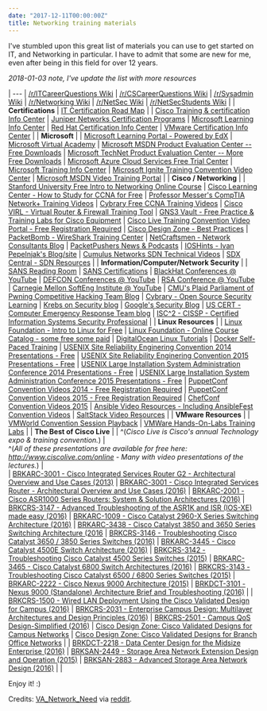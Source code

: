 ```yaml
---
date: "2017-12-11T00:00:00Z"
title: Networking training materials
---
```



I've stumbled upon this great list of materials you can use to get started on IT, and Networking in particular. I have to admit that some are new for me, even after being in this field for over 12 years. 



*2018-01-03 note, I've update the list with more resources*


 | 
--- |
[/r/ITCareerQuestions Wiki](https://www.reddit.com/r/ITCareerQuestions/wiki/index) |
[/r/CSCareerQuestions Wiki](https://www.reddit.com/r/cscareerquestions/wiki/index) |
[/r/Sysadmin Wiki](https://www.reddit.com/r/sysadmin/wiki/index  ) | 
[/r/Networking Wiki](https://www.reddit.com/r/networking/wiki/index) | 
[/r/NetSec Wiki](https://www.reddit.com/r/netsec/wiki/index) | 
[/r/NetSecStudents Wiki](https://www.reddit.com/r/netsecstudents/wiki/index) | 
 | 
**Certifications** | 
[IT Certification Road Map](http://certification.comptia.org/docs/default-source/downloadablefiles/it-certification-roadmap.pdf) | 
 | 
[Cisco Training & certification Info Center](http://www.cisco.com/c/en/us/training-events/training-certifications/certifications.html) | 
[Juniper Networks Certification Programs](http://www.juniper.net/us/en/training/certification/) | 
[Microsoft Learning Info Center](https://www.microsoft.com/en-us/learning/certification-overview.aspx) | 
[Red Hat Certification Info Center](http://www.redhat.com/en/services/all-certifications-exams) | 
[VMware Certification Info Center](http://mylearn.vmware.com/portals/certification/) | 
 | 
**Microsoft** | 
 | 
[Microsoft Learning Portal - Powered by EdX](https://openedx.microsoft.com/) | 
[Microsoft Virtual Academy](https://mva.microsoft.com/) | 
[Microsoft MSDN Product Evaluation Center -- Free Downloads](https://msdn.microsoft.com/en-us/evalcenter.aspx) | 
[Microsoft TechNet Product Evaluation Center -- More Free Downloads](https://www.microsoft.com/en-us/evalcenter/) | 
[Microsoft Azure Cloud Services Free Trial Center](https://azure.microsoft.com/en-us/pricing/free-trial/) | 
[Microsoft Training Info Center](https://www.microsoft.com/en-us/learning/training.aspx) | 
[Microsoft Ignite Training Convention Video Center](https://myignite.microsoft.com/#/videos) | 
[Microsoft MSDN Video Training Portal](https://channel9.msdn.com/) | 
 | 
**Cisco / Networking** | 
 | 
[Stanford University Free Intro to Networking Online Course](https://lagunita.stanford.edu/courses/Engineering/Networking-SP/SelfPaced/about) | 
[Cisco Learning Center - How to Study for CCNA for Free](https://learningnetwork.cisco.com/thread/15662) | 
[Professor Messer's CompTIA Network+ Training Videos](http://www.professormesser.com/network-plus/n10-006/n10-006-course-index/) | 
[Cybrary Free CCNA Training Videos](https://www.cybrary.it/course/cisco-ccna/) | 
[Cisco VIRL - Virtual Router & Firewall Training Tool](http://virl.cisco.com/) | 
[GNS3 Vault - Free Practice & Training Labs for Cisco Equipment](http://gns3vault.com/) | 
[Cisco Live Training Convention Video Portal - Free Registration Required](https://www.ciscolive.com/online) | 
[Cisco Design Zone - Best Practices](http://www.cisco.com/c/en/us/solutions/enterprise/design-zone/index.html) | 
[PacketBomb - WireShark Training Center](http://packetbomb.com/) | 
[NetCraftsmen - Network Consultants Blog](http://www.netcraftsmen.com/resources/blog/) | 
[PacketPushers News & Podcasts](http://packetpushers.net/) | 
[IOSHints - Ivan Pepelnjak's Blog/site](http://blog.ipspace.net/) | 
[Cumulus Networks SDN Technical Videos](https://cumulusnetworks.com/technical-videos/) | 
[SDX Central - SDN Resources](https://www.sdxcentral.com/) | 
 | 
**Information/Computer/Network Security** | 
 | 
[SANS Reading Room](https://www.sans.org/reading-room) | 
[SANS Certifications](http://www.giac.org/certifications/categories) | 
[BlackHat Conferences @ YouTube](https://www.youtube.com/user/BlackHatOfficialYT) | 
[DEFCON Conferences @ YouTube](https://www.youtube.com/user/DEFCONConference) | 
[RSA Conference @ YouTube](https://www.youtube.com/user/RSAConference) | 
[Carnegie Mellon SoftEng Institute @ YouTube](https://www.youtube.com/channel/UCrmnnE3yzpAyAuX_hRqyLdg) | 
[CMU's Plaid Parliament of Pwning Competitive Hacking Team Blog](http://pwning.net/) | 
[Cybrary - Open Source Security Learning](https://www.cybrary.it/) | 
[Krebs on Security blog](http://krebsonsecurity.com/) | 
[Google's Security Blog](https://googleonlinesecurity.blogspot.com/) | 
[US CERT - Computer Emergency Response Team blog](https://www.us-cert.gov/) | 
[ISC^2 - CISSP - Certified Information Systems Security Professional](https://www.isc2.org/cissp/default.aspx) | 
 | 
**Linux Resources** | 
 |
[Linux Foundation - Intro to Linux for Free](https://training.linuxfoundation.org/linux-courses/system-administration-training/introduction-to-linux) | 
[Linux Foundation - Online Course Catalog - some free some paid](https://training.linuxfoundation.org/content/e-learning-courses) | 
[DigitalOcean Linux Tutorials](https://www.digitalocean.com/community) | 
[Docker Self-Paced Training](http://training.docker.com/category/self-paced-online) | 
[USENIX Site Reliability Enginering Convention 2014 Presentations - Free](https://www.usenix.org/conference/srecon14/program) | 
[USENIX Site Reliability Enginering Convention 2015 Presentations - Free](https://www.usenix.org/conference/srecon15/program) | 
[USENIX Large Installation System Administration Conference 2014 Presentations - Free](http://usenix.org/conference/lisa14/conference-program) | 
[USENIX Large Installation System Administration Conference 2015 Presentations - Free](http://usenix.org/conference/lisa15/conference-program) | 
[PuppetConf Convention Videos 2014 - Free Registration Required](http://info.puppetlabs.com/puppetconf-2014-videos-and-presentations.html) | 
[PuppetConf Convention Videos 2015 - Free Registration Required](http://info.puppetlabs.com/PuppetConf-2015-Videos-and-Presentations.html) | 
[ChefConf Convention Videos 2015](https://www.youtube.com/playlist?list=PL11cZfNdwNyO9CpTWH2qjYfzysEtpfOCd) | 
[Ansible Video Resources - Including AnsibleFest Convention Videos](https://www.ansible.com/videos) | 
[SaltStack Video Resources](https://www.youtube.com/user/SaltStack) | 
 | 
**VMware Resources** | 
 |
[VMWorld Convention Session Playback](http://www.vmworld.com/community/sessions/) | 
[VMWare Hands-On-Labs Training Labs](http://labs.hol.vmware.com) | 
 | 
**The Best of Cisco Live** | 
 | 
^(*Cisco Live is Cisco's annual Technology expo & training convention.*) |  
^(*All of these presentations are available for free here: http://www.ciscolive.com/online - Many with video presentations of the lectures.*) |   
 | 
[BRKARC-3001 - Cisco Integrated Services Router G2 - Architectural Overview and Use Cases (2013)](http://d2zmdbbm9feqrf.cloudfront.net/2013/usa/pdf/BRKARC-3001.pdf) | 
[BRKARC-3001 - Cisco Integrated Services Router - Architectural Overview and Use Cases (2016)](http://d2zmdbbm9feqrf.cloudfront.net/2016/usa/pdf/BRKARC-3001.pdf) | 
[BRKARC-2001 - Cisco ASR1000 Series Routers: System & Solution Architectures (2016)](http://d2zmdbbm9feqrf.cloudfront.net/2016/usa/pdf/BRKARC-2001.pdf) | 
[BRKCRS-3147 - Advanced Troubleshooting of the ASR1K and ISR (IOS-XE) made easy (2016)](http://d2zmdbbm9feqrf.cloudfront.net/2016/usa/pdf/BRKCRS-3147.pdf) | 
[BRKARC-1009 - Cisco Catalyst 2960-X Series Switching Architecture (2016)](http://d2zmdbbm9feqrf.cloudfront.net/2016/usa/pdf/BRKARC-1009.pdf) | 
[BRKARC-3438 - Cisco Catalyst 3850 and 3650 Series Switching Architecture (2016](http://d2zmdbbm9feqrf.cloudfront.net/2016/usa/pdf/BRKARC-3438.pdf) | 
[BRKCRS-3146 - Troubleshooting Cisco Catalyst 3650 / 3850 Series Switches (2016)](http://d2zmdbbm9feqrf.cloudfront.net/2016/usa/pdf/BRKCRS-3146.pdf) | 
[BRKARC-3445 - Cisco Catalyst 4500E Switch Architecture (2016)](http://d2zmdbbm9feqrf.cloudfront.net/2016/usa/pdf/BRKARC-3445.pdf) | 
[BRKCRS-3142 - Troubleshooting Cisco Catalyst 4500 Series Switches (2015)](http://d2zmdbbm9feqrf.cloudfront.net/2015/usa/pdf/BRKCRS-3142.pdf) | 
[BRKARC-3465 - Cisco Catalyst 6800 Switch Architectures (2016)](http://d2zmdbbm9feqrf.cloudfront.net/2016/usa/pdf/BRKARC-3465.pdf) | 
[BRKCRS-3143 - Troubleshooting Cisco Catalyst 6500 / 6800 Series Switches (2015)](http://d2zmdbbm9feqrf.cloudfront.net/2015/usa/pdf/BRKCRS-3143.pdf) | 
[BRKARC-2222 - Cisco Nexus 9000 Architecture (2015)](http://d2zmdbbm9feqrf.cloudfront.net/2015/usa/pdf/BRKARC-2222.pdf) | 
[BRKDCT-3101 - Nexus 9000 (Standalone) Architecture Brief and Troubleshooting (2016)](http://d2zmdbbm9feqrf.cloudfront.net/2016/usa/pdf/BRKDCT-3101.pdf) | 
 |
[BRKCRS-1500 - Wired LAN Deployment Using the Cisco Validated Design for Campus (2016)](http://d2zmdbbm9feqrf.cloudfront.net/2016/usa/pdf/BRKCRS-1500.pdf) | 
[BRKCRS-2031 - Enterprise Campus Design: Multilayer Architectures and Design Principles (2016)](http://d2zmdbbm9feqrf.cloudfront.net/2016/usa/pdf/BRKCRS-2031.pdf) | 
[BRKCRS-2501 - Campus QoS Design-Simplified (2016)](http://d2zmdbbm9feqrf.cloudfront.net/2016/usa/pdf/BRKCRS-2501.pdf) | 
[Cisco Design Zone: Cisco Validated Designs for Campus Networks](http://www.cisco.com/c/en/us/solutions/enterprise/design-zone-campus/index.html#~validate) | 
[Cisco Design Zone: Cisco Validated Designs for Branch Office Networks](http://www.cisco.com/c/en/us/solutions/enterprise/design-zone-branch-wan/index.html#~designs) | 
 | 
[BRKDCT-2218 - Data Center Design for the Midsize Enterprise (2016)](http://d2zmdbbm9feqrf.cloudfront.net/2016/usa/pdf/BRKDCT-2218.pdf) | 
[BRKSAN-2449 - Storage Area Network Extension Design and Operation (2015)](http://d2zmdbbm9feqrf.cloudfront.net/2015/usa/pdf/BRKSAN-2449.pdf) | 
[BRKSAN-2883 - Advanced Storage Area Network Design (2016)](http://d2zmdbbm9feqrf.cloudfront.net/2016/usa/pdf/BRKSAN-2883.pdf) | 
 | 
 
Enjoy it! :)

Credits: [VA_Network_Need](https://www.reddit.com/user/VA_Network_Nerd) via [reddit](https://www.reddit.com/r/networking/comments/7iudp5/training_material_for_new_network_engineer/dr1gg83/).

